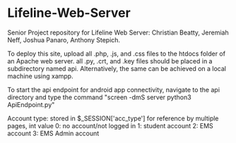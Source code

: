 # Lifeline-Web-Server
Senior Project repository for Lifeline Web Server: Christian Beatty, Jeremiah Neff, Joshua Panaro, Anthony Stepich.

To deploy this site, upload all .php, .js, and .css files to the htdocs folder of an Apache web server. all .py, .crt, and .key files should be placed in a subdirectory named api. Alternatively, the same can be achieved on a local machine using xampp. 

To start the api endpoint for android app connectivity, navigate to the api directory and type the command "screen -dmS server python3 ApiEndpoint.py"

Account type: stored in $_SESSION['acc_type'] for reference by multiple pages, int value
    0: no account/not logged in
    1: student account
    2: EMS account
    3: EMS Admin account
